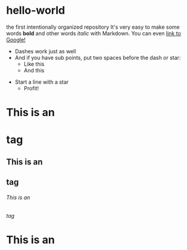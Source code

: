 # hello-world
the first intentionally organized repository
It's very easy to make some words **bold** and other words *italic* with Markdown. You can even [link to Google!](http://google.com)
- Dashes work just as well
- And if you have sub points, put two spaces before the dash or star:
  - Like this
  - And this
* Start a line with a star
  * Profit!
# This is an <h1> tag
## This is an <h2> tag
###### This is an <h6> tag
# This is an

